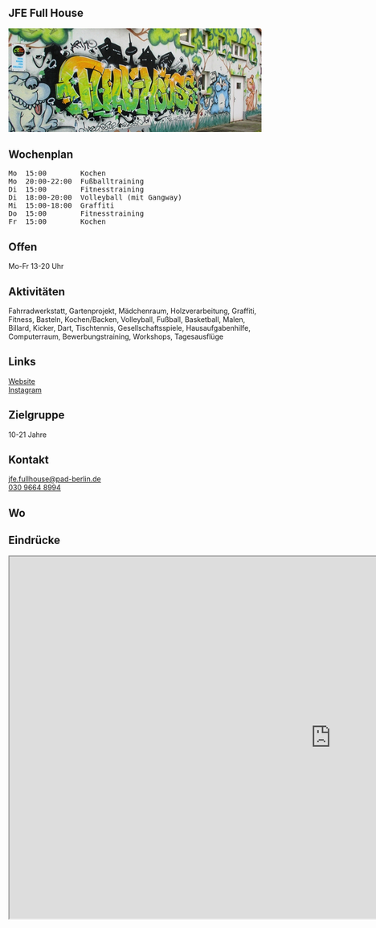 ## JFE Full House
<img id="topmedia" src="images/JFE_Fullhouse/1.jpg" />

## Wochenplan
<pre id="weeklyschedule">
Mo  15:00        Kochen
Mo  20:00-22:00  Fußballtraining
Di  15:00        Fitnesstraining
Di  18:00-20:00  Volleyball (mit Gangway)
Mi  15:00-18:00  Graffiti
Do  15:00        Fitnesstraining
Fr  15:00        Kochen
</pre>

## Offen
Mo-Fr 13-20 Uhr

## Aktivitäten
<p id="activities">
Fahrradwerkstatt, Gartenprojekt, Mädchenraum, Holzverarbeitung, Graffiti, Fitness, Basteln, Kochen/Backen, Volleyball, Fußball, Basketball, Malen, Billard, Kicker, Dart, Tischtennis, Gesellschaftsspiele, Hausaufgabenhilfe, Computerraum, Bewerbungstraining, Workshops, Tagesausflüge
</p>

## Links
<a class="external_link" href="https://www.pad-berlin.de/jugendarbeit-praevention-und-qualifikation/jfe-full-house">Website</a><br>
<a class="external_link" href="https://www.instagram.com/jfe.fullhouse/">Instagram</a>

## Zielgruppe
10-21 Jahre

## Kontakt
[jfe.fullhouse@pad-berlin.de](mailto:jfe.fullhouse@pad-berlin.de)<br>
<a href="tel:+493096208994">030 9664 8994</a>

## Wo
<div id="gmap"></div>
<script>window.onload = showMap('Ribnitzer Straße 30, 13051 Berlin', 0, 'gmap_mini')</script>

## Eindrücke
<div class="mediacontainer">
  <!-- source: https://fettblog.eu/blog/2013/06/16/preserving-aspect-ratio-for-embedded-iframes/ //-->
  <div class="iframecontainer">
    <iframe class="embeddedyoutubevideo" width="1280" height="720" src="https://www.youtube-nocookie.com/embed/xLhWAbKMOsA" allow="encrypted-media" allowfullscreen></iframe>
  </div>
</div>
